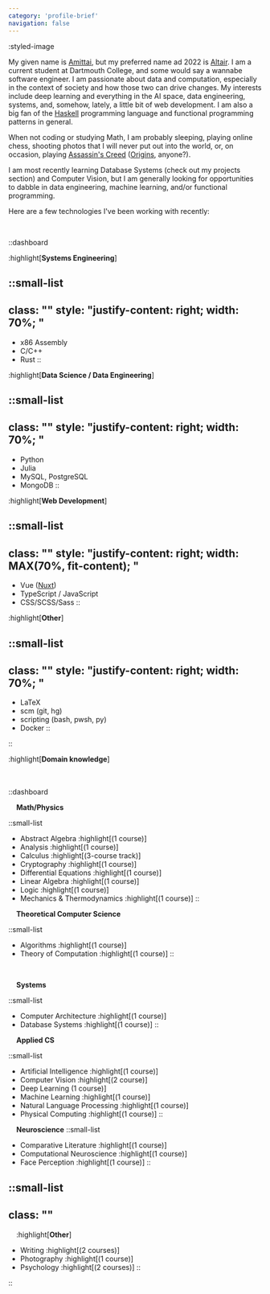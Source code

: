 ```yaml
---
category: 'profile-brief'
navigation: false
---
```


:styled-image

My given name is [Amittai][amittai], but my preferred name ad 2022
is [Altair][altair].
I am a current student at Dartmouth College, and some would say
a wannabe software engineer. I am passionate about data and computation,
especially in the context of society and how those two can drive changes.
My interests include deep learning and everything in the AI space,
data engineering, systems, and, somehow, lately, a little bit of
web development. I am also a big fan of the [Haskell][haskell]
programming language and functional programming patterns in general.

When not coding or studying Math, I am probably sleeping,
playing online chess, shooting photos that I will never
put out into the world, or, on occasion, playing
[Assassin's Creed][assassins-creed] 
([Origins][assassins-creed-origins], anyone?).

I am most recently learning Database Systems (check out my projects section)
and Computer Vision, but I am generally looking for opportunities
to dabble in data engineering, machine learning, and/or functional programming.

Here are a few technologies I've been working with recently:

<br />
<!-- force a new line here!!  -->


::dashboard
<div>

:highlight[**Systems Engineering**]

::small-list
---
class: ""
style: "justify-content: right; width: 70%; "
---
  - x86 Assembly
  - C/C++
  - Rust
::

</div>
<div>

:highlight[**Data Science / Data Engineering**]

::small-list
---
class: ""
style: "justify-content: right; width: 70%; "
---
  - Python
  - Julia
  - MySQL, PostgreSQL
  - MongoDB
::

</div>

<div>

:highlight[**Web Development**]

::small-list
---
class: ""
style: "justify-content: right; width: MAX(70%, fit-content); "
---
  - Vue ([Nuxt][nuxt])
  - TypeScript / JavaScript
  - CSS/SCSS/Sass
::

</div>

<div>

:highlight[**Other**]

::small-list
---
class: ""
style: "justify-content: right; width: 70%; "
---
  - LaTeX
  - scm (git, hg)
  - scripting (bash, pwsh, py)
  - Docker
::
</div>

::

<div style="padding-bottom: 20px;">

:highlight[**Domain knowledge**]
</div>

::dashboard

<div style="grid-row-end: span 2;">

&nbsp; &nbsp; **Math/Physics**

::small-list
  - Abstract Algebra :highlight[(1 course)]
  - Analysis :highlight[(1 course)]
  - Calculus :highlight[(3-course track)]
  - Cryptography :highlight[(1 course)]
  - Differential Equations :highlight[(1 course)]
  - Linear Algebra :highlight[(1 course)]
  - Logic :highlight[(1 course)]
  - Mechanics & Thermodynamics :highlight[(1 course)]
::
</div>

<div>

&nbsp; &nbsp; **Theoretical Computer Science**

::small-list
  - Algorithms :highlight[(1 course)]
  - Theory of Computation :highlight[(1 course)]
::
</div>

<div>

&nbsp; &nbsp;

&nbsp; &nbsp; **Systems**

::small-list
  - Computer Architecture :highlight[(1 course)]
  - Database Systems :highlight[(1 course)]
::
</div>

<div>

&nbsp; &nbsp; **Applied CS**

::small-list
  - Artificial Intelligence :highlight[(1 course)]
  - Computer Vision :highlight[(2 course)]
  - Deep Learning (1 course)]
  - Machine Learning :highlight[(1 course)]
  - Natural Language Processing :highlight[(1 course)]
  - Physical Computing :highlight[(1 course)]
::
</div>

<div>

&nbsp; &nbsp; **Neuroscience**
::small-list
  - Comparative Literature :highlight[(1 course)]
  - Computational Neuroscience :highlight[(1 course)]
  - Face Perception :highlight[(1 course)]
::
</div>



<div>

::small-list
---
class: ""
  ---
&nbsp; &nbsp; :highlight[**Other**]

  - Writing :highlight[(2 courses)]
  - Photography :highlight[(1 course)]
  - Psychology :highlight[(2 courses)]
::

</div>
::

</highlight>

[amittai]:                  https://en.wikipedia.org/wiki/Amittai
[altair]:                   https://www.thebump.com/b/altair-baby-name
[haskell]:                  https://www.haskell.org/
[assassins-creed]:          https://www.ubisoft.com/en-us/game/assassins-creed
[assassins-creed-origins]:  https://www.ubisoft.com/en-us/game/assassins-creed/origins
[nuxt]:                     https://nuxtjs.org/

